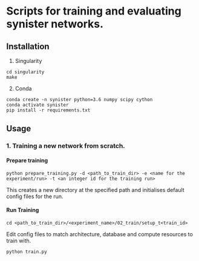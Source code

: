 # Scripts for training and evaluating synister networks.

## Installation

1. Singularity
```console
cd singularity
make
```
2. Conda
```
conda create -n synister python=3.6 numpy scipy cython
conda activate synister
pip install -r requirements.txt
```

## Usage

### 1. Training a new network from scratch.
#### Prepare training
```console
python prepare_training.py -d <path_to_train_dir> -e <name for the experiment/run> -t <an integer id for the training run>
```

This creates a new directory at the specified path and initialises default config files for the run.

#### Run Training
```console
cd <path_to_train_dir>/<experiment_name>/02_train/setup_t<train_id>
```
Edit config files to match architecture, database and compute resources to train with.
```console
python train.py
```
